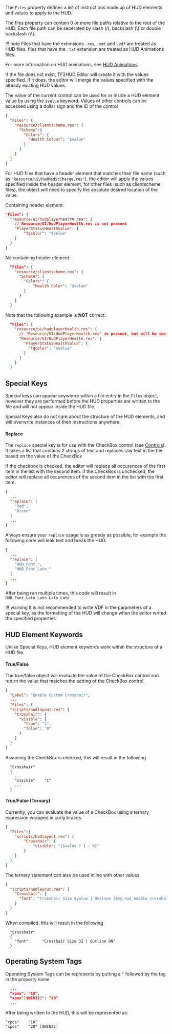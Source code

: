 The `Files` property defines a list of instructions made up of HUD elements and values to apply to the HUD.

The files property can contain 0 or more file paths relative to the root of the HUD. Each file path can be seperated by slash (/), backslash (\\) or double backslash (\\\\).

!!! note
    Files that have the extensions `.res`, `.vmt` and `.vdf` are treated as HUD files, files that have the `.txt` extension are treated as HUD Animations files.

For more information on HUD animations, see [HUD Animations][docs-animations].

If the file does not exist, TF2HUD.Editor will create it with the values specified. If it does, the editor will merge the values specified with the already existing HUD values.

The value of the current control can be used for or inside a HUD element value by using the `$value` keyword. Values of other controls can be accessed using a dollar sign and the ID of the control

```json
{
  "Files": {
    "resource/clientscheme.res": {
      "Scheme":{
        "Colors": {
          "Health Colour": "$value"
        }
      }
    }
  }
}
```

For HUD files that have a header element that matches their file name (such as `"Resource/UI/HudMedicCharge.res"`), the editor will apply the values specified inside the header element, for other files (such as clientscheme files), the object will need to specify the absolute desired location of the value.

Containing header element:

```json
"Files": {
  "resource/ui/hudplayerhealth.res": {
    // Resource/UI/HudPlayerHealth.res is not present
    "PlayerStatusHealthValue": {
        "fgcolor": "$value"
    }
  }
}
```

No containing header element:

```json
  "Files": {
    "resource/clientscheme.res": {
      "Scheme": {
        "Colors": {
            "Health Color": "$value"
        }
      }
    }
  }
```


Note that the following example is **NOT** correct:

```json
  "Files": {
    "resource/ui/hudplayerhealth.res": {
      // "Resource/UI/HudPlayerHealth.res" is present, but will be inside itself!
      "Resource/UI/HudPlayerHealth.res": {
        "PlayerStatusHealthValue": {
          "fgcolor": "$value"
        }
      }
    }
  }
```

## Special Keys

Special keys can appear anywhere within a file entry in the `Files` object, however they are performed before the HUD properties are written to the file and will not appear inside the HUD file.

Special Keys also do not care about the structure of the HUD elements, and will overwrite instances of their instructions anywhere.

#### Replace

The `replace` special key is for use with the CheckBox control (see [Controls][docs-controls]). It takes a list that contains 2 strings of text and replaces raw text in the file based on the value of the CheckBox

If the checkbox is checked, the editor will replace all occurences of the first item in the list with the second item. if the CheckBox is unchecked, the editor will replace all occurences of the second item in the list with the first item.

```json
{
  ...
  "replace": [
    "Red",
    "Green"
  ]
  ...
}
```

Always ensure your `replace` usage is as greedy as possible, for example the following code will leak text and break the HUD:

```json
{
  ...
  "replace": [
    "HUD_Font_",
    "HUD_Font_Lato_"
  ]
  ...
}
```

After being run multiple times, this code will result in `HUD_Font_Lato_Lato_Lato_Lato_`

!!! warning
    It is not recommended to write VDF in the parameters of a special key, as the formatting of the HUD will change when the editor writed the specified properties

## HUD Element Keywords

Unlike Special Keys, HUD element keywords work within the structure of a HUD file.

#### True/False

The true/false object will evaluate the value of the CheckBox control and return the value that matches the setting of the CheckBox control.

```json
{
  "Label": "Enable Custom Crosshair",
  ...
  "Files": {
  "scripts/hudlayout.res": {
    "Crosshair": {
      "visible": {
        "true": "1",
        "false": "0"
      }
    }
  }
}
```

Assuming the CheckBox is checked, this will result in the following

```
  "Crosshair"
  {
    ...
    "visible"    "1"
    ...
  }
```

#### True/False (Ternary)

Currently, you can evaluate the value of a CheckBox using a ternary expression wrapped in curly braces.

```json
{
  "Files":{
    "scripts/hudlayout.res": {
        "Crosshair": {
            "visible": "{$value ? 1 : 0}"
        }
    }
  }
}
```

The ternary statement can also be used inline with other values

```json
{
  "scripts/hudlayout.res": {
    "Crosshair": {
      "font": "Crosshair Size $value | Outline {$my_hud_enable_crosshair_outline ? ON : OFF}"
    }
  }
}
```

When compiled, this will result in the following

```
  "Crosshair"
  {
    "font"      "Crosshair Size 32 | Outline ON"
  }
```

## Operating System Tags

Operating System Tags can be represents by putting a `^` followed by the tag in the property name

```json
  ...
  "xpos": "10",
  "xpos^[$WIN32]": "20"
  ...
```

After being written to the HUD, this will be represented as:

```
"xpos"    "10"
"xpos"    "20" [$WIN32]
```

<!-- MARKDOWN LINKS -->
[docs-controls]: https://www.editor.criticalflaw.ca/json/controls/
[docs-animations]: https://www.editor.criticalflaw.ca/json/animations/